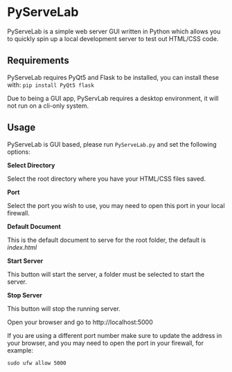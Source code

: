 # PyServeLab
PyServeLab is a simple web server GUI written in Python which allows you to quickly spin up a local development server to test out HTML/CSS code.


## Requirements
PyServeLab requires PyQt5 and Flask to be installed, you can install these with:
`pip install PyQt5 flask`

Due to being a GUI app, PyServLab requires a desktop environment, it will not run on a cli-only system.

## Usage

PyServeLab is GUI based, please run `PyServeLab.py` and set the following options:

**Select Directory**

Select the root directory where you have your HTML/CSS files saved.

**Port**

Select the port you wish to use, you may need to open this port in your local firewall.

**Default Document**

This is the default document to serve for the root folder, the default is *index.html*

**Start Server**

This button will start the server, a folder must be selected to start the server.

**Stop Server**

This button will stop the running server.

Open your browser and go to http://localhost:5000

If you are using a different port number make sure to update the address in your browser, and you may need to open the port in your firewall, for example:

`sudo ufw allow 5000`
